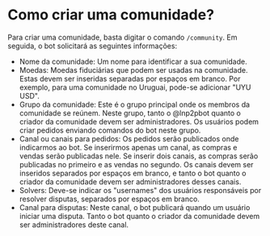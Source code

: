 # Como criar uma comunidade?

Para criar uma comunidade, basta digitar o comando `/community`. Em seguida, o bot solicitará as seguintes informações:

- Nome da comunidade: Um nome para identificar a sua comunidade.
- Moedas: Moedas fiduciárias que podem ser usadas na comunidade. Estas devem ser inseridas separadas por espaços em branco. Por exemplo, para uma comunidade no Uruguai, pode-se adicionar "UYU USD".
- Grupo da comunidade: Este é o grupo principal onde os membros da comunidade se reúnem. Neste grupo, tanto o @lnp2pbot quanto o criador da comunidade devem ser administradores. Os usuários podem criar pedidos enviando comandos do bot neste grupo.
- Canal ou canais para pedidos: Os pedidos serão publicados onde indicarmos ao bot. Se inserirmos apenas um canal, as compras e vendas serão publicadas nele. Se inserir dois canais, as compras serão publicadas no primeiro e as vendas no segundo. Os canais devem ser inseridos separados por espaços em branco, e tanto o bot quanto o criador da comunidade devem ser administradores desses canais.
- Solvers: Deve-se indicar os "usernames" dos usuários responsáveis por resolver disputas, separados por espaços em branco.
- Canal para disputas: Neste canal, o bot publicará quando um usuário iniciar uma disputa. Tanto o bot quanto o criador da comunidade devem ser administradores deste canal.
